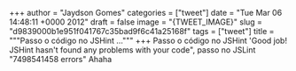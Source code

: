 
+++
author = "Jaydson Gomes"
categories = ["tweet"]
date = "Tue Mar 06 14:48:11 +0000 2012"
draft = false
image = "{TWEET_IMAGE}"
slug = "d9839000b1e951f041767c35bad9f6c41a25168f"
tags = ["tweet"]
title = """Passo o código no JSHint ..."""
+++
Passo o código no JSHint 'Good job! JSHint hasn't found any problems with your code", passo no JSLint "7498541458 errors" Ahaha
